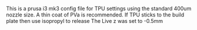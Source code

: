 This is a prusa i3 mk3 config file for TPU  settings using the standard 400um nozzle size.  A thin coat of PVa  is recommended. 
If TPU sticks to the build plate then use isopropyl to release
The Live z was set to -0.5mm
